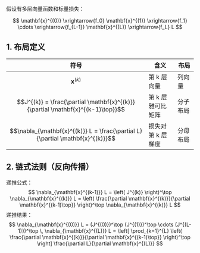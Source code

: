 
假设有多层向量函数和标量损失：

$$
\mathbf{x}^{(0)} \xrightarrow{f_0} \mathbf{x}^{(1)} \xrightarrow{f_1} \cdots \xrightarrow{f_{L-1}} \mathbf{x}^{(L)} \xrightarrow{f_L} L
$$

## 1. 布局定义

| 符号                                                                              | 含义         | 布局   |
| ------------------------------------------------------------------------------- | ---------- | ---- |
| $$\mathbf{x}^{(k)}$$                                                            | 第 k 层向量    | 列向量  |
| $$J^{(k)} = \frac{\partial \mathbf{x}^{(k)}}{\partial \mathbf{x}^{(k-1)\top}}$$ | 第 k 层雅可比矩阵 | 分子布局 |
| $$\nabla_{\mathbf{x}^{(k)}} L = \frac{\partial L}{\partial \mathbf{x}^{(k)}}$$  | 损失对第 k 层梯度 | 分母布局 |

## 2️. 链式法则（反向传播）

递推公式：
$$
\nabla_{\mathbf{x}^{(k-1)}} L = \left( J^{(k)} \right)^\top \nabla_{\mathbf{x}^{(k)}} L
= \left( \frac{\partial \mathbf{x}^{(k)}}{\partial \mathbf{x}^{(k-1)\top}} \right)^\top \nabla_{\mathbf{x}^{(k)}} L
$$
递推结果：
$$
\nabla_{\mathbf{x}^{(0)}} L
= (J^{(0)})^\top (J^{(1)})^\top \cdots (J^{(L-1)})^\top \, \nabla_{\mathbf{x}^{(L)}} L
= \left[ \prod_{k=1}^{L} \left( \frac{\partial \mathbf{x}^{(k)}}{\partial \mathbf{x}^{(k-1)\top}} \right)^\top \right] 
  \frac{\partial L}{\partial \mathbf{x}^{(L)}}
$$

